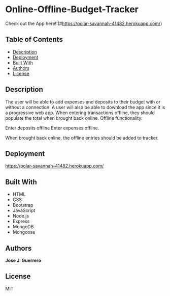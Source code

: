 # Online-Offline-Budget-Tracker
Check out the App here!:(#https://polar-savannah-41482.herokuapp.com/)
## Table of Contents

* [Description](#description)
* [Deployment](#deployment)
* [Built With](#built-with)
* [Authors](#authors)
* [License](#license)


## Description

The user will be able to add expenses and deposits to their budget with or without a connection. A user will also be able to download the app since it is a progressive web app. When entering transactions offline, they should populate the total when brought back online. Offline functionality: 

Enter deposits offline
Enter expenses offline. 

When brought back online, the offline entries should be added to tracker.

## Deployment

https://polar-savannah-41482.herokuapp.com/

## Built With

* HTML
* CSS
* Bootstrap
* JavaScript
* Node.js
* Express
* MongoDB
* Mongoose

## Authors

**Jose J. Guerrero**

## License

MIT
